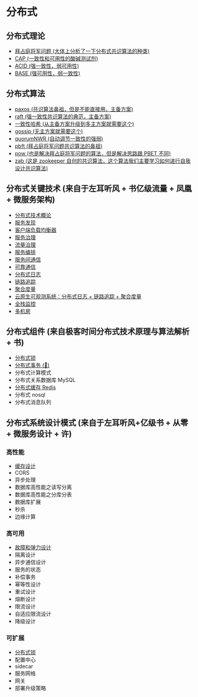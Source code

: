 <!--
 * @Author: shgopher shgopher@gmail.com
 * @Date: 2024-09-14 13:02:10
 * @LastEditors: shgopher shgopher@gmail.com
 * @LastEditTime: 2025-06-26 16:47:02
 * @FilePath: /luban/系统设计基础/分布式/README.md
 * @Description: 
 * 
 * Copyright (c) 2025 by shgopher, All Rights Reserved. 
-->
# 分布式
## 分布式理论
- [拜占庭将军问题 (大体上分析了一下分布式共识算法的种类)](./分布式理论/拜占庭将军问题/README.md)
- [CAP (一致性和可用性的酸碱测试剂)](./分布式理论/CAP/README.md)
- [ACID (强一致性，弱可用性)](./分布式理论/ACID/README.md)
- [BASE (强可用性，弱一致性)](./分布式理论/BASE/README.md)
## 分布式算法
- [paxos (共识算法鼻祖，但是不能直接用，主备方案)](./分布式算法/paxos/README.md)
- [raft (强一致性共识算法的典范，主备方案)](./分布式算法/raft/README.md)
- [一致性哈希 (从主备方案升级到多主方案就需要这个)](./分布式算法/一致性哈希/README.md)
- [gossip (无主方案就需要这个)](./分布式算法/gossip/README.md)
- [quorumNWR (自动调节一致性的强弱)](./分布式算法/quorumNWR/README.md)
- [pbft (拜占庭将军问题共识算法的鼻祖)](./分布式算法/pbft/README.md)
- [pow (也是解决拜占庭将军问题的算法，但是解决思路跟 PBET 不同)](./分布式算法/pow/README.md)
- [zab (这是 zookeeper 自创的共识算法，这个算法我们主要学习如何进行自我设计共识算法)](./分布式算法/zab/README.md)
## 分布式关键技术 (来自于左耳听风 + 书亿级流量 + 凤凰 + 微服务架构)
- [分布式技术概论](./分布式关键技术/分布式技术概论/README.md)
- [服务发现](./分布式关键技术/服务发现/README.md)
- [客户端负载均衡器](./分布式关键技术/客户端负载均衡器/README.md)
- [服务治理](./分布式关键技术/服务治理/README.md)
- [流量治理](./分布式关键技术/流量治理/README.md)
- [服务编排](./分布式关键技术/服务编排/README.md)
- [服务间通信](./分布式关键技术/服务间通信/README.md)
- [可靠通信](./分布式关键技术/可靠通信/README.md)
- [分布式日志](./分布式关键技术/日志处理/README.md)
- [链路追踪](./分布式关键技术/链路追踪/README.md) 
- [聚合度量](./分布式关键技术/聚合度量/README.md)
- [云原生可观测系统：分布式日志 + 链路追踪 + 聚合度量](./分布式关键技术/云原生可观测系统/README.md)
- [全栈监控](./分布式关键技术/全栈监控/README.md)
- [多机房](./分布式关键技术/多机房/README.md)
## 分布式组件 (来自极客时间分布式技术原理与算法解析 + 书)
- [分布式锁](./分布式组件/分布式锁/README.md)
- [分布式事务 (🌟)](./分布式组件/分布式事务/README.md)
- 分布式计算模式
- 分布式关系数据库 MySQL
- [分布式缓存 Redis](./分布式组件/分布式缓存/README.md)
- 分布式 nosql
- 分布式消息队列
## 分布式系统设计模式 (来自于左耳听风+亿级书 + 从零 + 微服务设计 + 许)
### 高性能
- [缓存设计](./分布式系统设计模式/高性能/缓存设计/README.md)
- CORS
- 异步处理
- 数据库高性能之读写分离
- 数据库高性能之分库分表
- 数据库扩展
- 秒杀
- 边缘计算
### 高可用
- [故障和弹力设计](./分布式系统设计模式/高可用/故障和弹力设计/README.md)
- 隔离设计
- 异步通信设计
- 服务的状态
- 补偿事务
- 幂等性设计
- 重试设计
- 熔断设计
- 限流设计
- 自适应限流设计
- 降级设计
### 可扩展
- [分布式锁](./分布式系统设计模式/可扩展/分布式锁/README.md)
- 配置中心
- sidecar
- 服务网格
- 网关
- 部署升级策略

